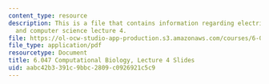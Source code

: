 ```yaml
---
content_type: resource
description: This is a file that contains information regarding electrical engineering
  and computer science lecture 4.
file: https://ol-ocw-studio-app-production.s3.amazonaws.com/courses/6-047-computational-biology-fall-2015/aabc42b3391c9bbc2809c0926921c5c9_MIT6_047F15_Lecture04.pdf
file_type: application/pdf
resourcetype: Document
title: 6.047 Computational Biology, Lecture 4 Slides
uid: aabc42b3-391c-9bbc-2809-c0926921c5c9
---
```


